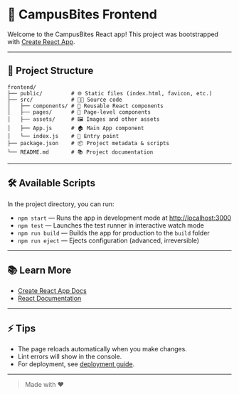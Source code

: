 # 🚀 CampusBites Frontend

Welcome to the CampusBites React app! This project was bootstrapped with [Create React App](https://github.com/facebook/create-react-app).

---

## 📁 Project Structure

```
frontend/
├── public/         # 🌐 Static files (index.html, favicon, etc.)
├── src/            # 🧑‍💻 Source code
│   ├── components/ # 🧩 Reusable React components
│   ├── pages/      # 📄 Page-level components
│   ├── assets/     # 🖼️ Images and other assets
│   ├── App.js      # 🏠 Main App component
│   └── index.js    # 🚦 Entry point
├── package.json    # 📦 Project metadata & scripts
└── README.md       # 📚 Project documentation
```

---

## 🛠️ Available Scripts

In the project directory, you can run:

- `npm start` — Runs the app in development mode at [http://localhost:3000](http://localhost:3000)
- `npm test` — Launches the test runner in interactive watch mode
- `npm run build` — Builds the app for production to the `build` folder
- `npm run eject` — Ejects configuration (advanced, irreversible)

---

## 📚 Learn More

- [Create React App Docs](https://facebook.github.io/create-react-app/docs/getting-started)
- [React Documentation](https://reactjs.org/)

---

## ⚡ Tips

- The page reloads automatically when you make changes.
- Lint errors will show in the console.
- For deployment, see [deployment guide](https://facebook.github.io/create-react-app/docs/deployment).

---

> Made with ❤️
